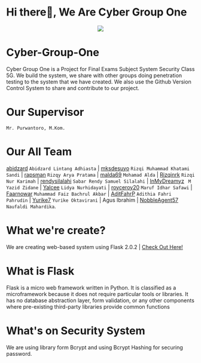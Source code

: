 # Hi there👋, We Are Cyber Group One

<p align="center">
  <a href="https://tenor.com/">
    <img src="https://c.tenor.com/9KSO758KczwAAAAC/anime-welcome.gif"/>
  </a>
</p>

# Cyber-Group-One
Cyber Group One is a Project for Final Exams Subject System Security Class 5G. We build the system, we share with other groups doing penetration testing to the system that we have created. We also use the Github Version Control System to share and contribute to our project.

# Our Supervisor 
`Mr. Purwantoro, M.Kom.`

# Our All Team
[abidzard](https://github.com/abidzard/) `Abidzard Lintang Adhiasta` | [mksdesuyo](https://github.com/mksdesuyo) `Rizqi Muhammad Khatami Sandi` | [rapsman](https://github.com/rapsman) `Rizqy Arya Pratama` | [malda69](https://github.com/malda69) `Mohamad Alda` | [Rizqinrk](https://github.com/Rizqinrk) `Rizqi Nur Karimah` | [rendysilalahi](https://github.com/rendysilalahi) `Sabar Rendy Samuel Silalahi` | [InMyDreamyz](https://github.com/InMyDreamyz) ` M Yazid Zidane` | [Yalcee](https://github.com/Yalcee) `Lidya Nurhidayati` | [royceroy20](https://github.com/royceroy20) `Maruf Idhar Safawi` | [Faarnowar](https://github.com/Faarnowar) `Muhammad Faiz Bachrul Akbar` | [AditFahrP](https://github.com/AditFahrP) `Adithia Fahri Pahrudin` | [Yurike7](https://github.com/Yurike7) `Yurike Oktavirani` | Agus Ibrahim | [NobbleAgent57](https://github.com/NobbleAgent57) `Naufaldi Mahardika`.

# What we're create?
We are creating web-based system using Flask 2.0.2 | [Check Out Here!](https://heroku.app/)

# What is Flask
Flask is a micro web framework written in Python. It is classified as a microframework because it does not require particular tools or libraries. It has no database abstraction layer, form validation, or any other components where pre-existing third-party libraries provide common functions

# What's on Security System
We are using library form Bcrypt and using Bcrypt Hashing for securing password.